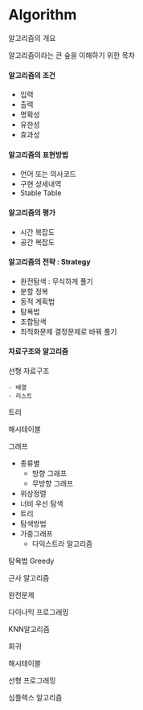 # Algorithm

알고리즘의 개요

알고리즘이라는 큰 숲을 이해하기 위한 목차



#### 알고리즘의 조건

- 입력
- 출력
- 명확성
- 유한성
- 효과성



#### 알고리즘의 표현방법

- 언어 또는 의사코드
- 구현 상세내역
- Stable Table



#### 알고리즘의 평가

- 시간 복잡도
- 공간 복잡도



#### 알고리즘의 전략 : Strategy

- 완전탐색 : 무식하게 풀기
- 분할 정복
- 동적 계획법
- 탐욕법
- 조합탐색
- 최적화문제 결정문제로 바꿔 풀기



#### 자료구조와 알고리즘

선형 자료구조

	- 배열
	- 리스트

트리

해시테이블

그래프

- 종류별
  - 방향 그래프
  - 무방향 그래프
- 위상정렬
- 너비 우선 탐색
- 트리
- 탐색방법
- 가중그래프
  - 다익스트라 알고리즘



탐욕법 Greedy

근사 알고리즘

완전문제

다이나믹 프로그래밍

KNN알고리즘

회귀

해시테이블

선형 프로그래밍

심플렉스 알고리즘